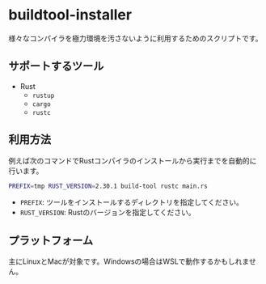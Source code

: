 # buildtool-installer

様々なコンパイラを極力環境を汚さないように利用するためのスクリプトです。

## サポートするツール

- Rust
    - `rustup`
    - `cargo`
    - `rustc`

## 利用方法

例えば次のコマンドでRustコンパイラのインストールから実行までを自動的に行います。

```bash
PREFIX=tmp RUST_VERSION=2.30.1 build-tool rustc main.rs
```

- `PREFIX`: ツールをインストールするディレクトリを指定してください。
- `RUST_VERSION`: Rustのバージョンを指定してください。

## プラットフォーム

主にLinuxとMacが対象です。Windowsの場合はWSLで動作するかもしれません。
